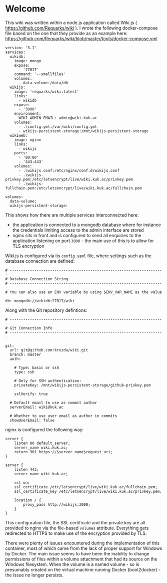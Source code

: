 <!-- TITLE: Wiki Home -->
<!-- SUBTITLE: wiki.kuk.ac home page -->

# Welcome

This wiki was written within a node.js application called Wiki.js ( https://github.com/Requarks/wiki ). I wrote the following docker-compose file based on the one that they provide as an example here: https://github.com/Requarks/wiki/blob/master/tools/docker-compose.yml

```
version: '3.1'
services:
  wikidb:
    image: mongo
    expose:
      - '27017'
    command: '--smallfiles'
    volumes:
      - data-volume:/data/db
  wikijs:
    image: 'requarks/wiki:latest'
    links:
      - wikidb
    expose:
      - '3000'
    environment:
      WIKI_ADMIN_EMAIL: admin@wiki.kuk.ac
    volumes:
      - .\config.yml:/var/wiki/config.yml
      - wikijs-persistent-storage:/mnt/wikijs-persistent-storage
  wikiweb:
    image: nginx
    links:
      - wikijs
    ports:
      - '80:80'
      - '443:443'
    volumes:
      - .\wikijs.conf:/etc/nginx/conf.d/wikijs.conf
      - .\wikijs-privkey.pem:/etc/letsencrypt/live/wiki.kuk.ac/privkey.pem
      - .\wikijs-fullchain.pem:/etc/letsencrypt/live/wiki.kuk.ac/fullchain.pem

volumes:
  data-volume:
  wikijs-persistent-storage:
```

This shows how there are multiple services interconnected here:
* the application is connected to a mongodb database where for instance the credentials limiting access to the admin interface are stored
* nginx sits in front and is configured to send all enquiries to the application listening on port `3000` - the main use of this is to allow for TLS encryption

Wiki.js is configured via its `config.yaml` file, where settings such as the database connection are defined:

```
# ---------------------------------------------------------------------
# Database Connection String
# ---------------------------------------------------------------------
# You can also use an ENV variable by using $ENV_VAR_NAME as the value

db: mongodb://wikidb:27017/wiki
```

Along with the Git repository defintions:

```
# ---------------------------------------------------------------------
# Git Connection Info
# ---------------------------------------------------------------------

git:
  url: git@github.com:kruzda/wiki.git
  branch: master
  auth:

    # Type: basic or ssh
    type: ssh

    # Only for SSH authentication:
    privateKey: /mnt/wikijs-persistent-storage/github-privkey.pem

    sslVerify: true

  # Default email to use as commit author
  serverEmail: wiki@kuk.ac

  # Whether to use user email as author in commits
  showUserEmail: false
```

nginx is configured the following way:

```
server {
	listen 80 default_server;
	server_name wiki.kuk.ac;
	return 301 https://$server_name$request_uri;
}

server {
	listen 443;
	server_name wiki.kuk.ac;

	ssl on;
	ssl_certificate /etc/letsencrypt/live/wiki.kuk.ac/fullchain.pem;
	ssl_certificate_key /etc/letsencrypt/live/wiki.kuk.ac/privkey.pem;

	location / {
		proxy_pass http://wikijs:3000;
	}
}

```

This configuration file, the SSL certificate and the private key are all provided to nginx via the file-based `volumes` attribute. Everything gets redirected to HTTPS to make use of the encryption provided by TLS.

There were plenty of issues encountered during the implementation of this container, most of which came from the lack of proper support for Windows by Docker. The main issue seems to have been the inability to change permissions of files within a volume attachment that had its source on the Windows filesystem. When the volume is a named volume - so is presumably created on the virtual machine running Docker (boot2docker) - the issue no longer persists.